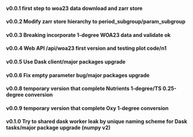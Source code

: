 #### v0.0.1 first step to woa23 data download and zarr store
#### v0.0.2 Modify zarr store hierarchy to period_subgroup/param_subgroup
#### v0.0.3 Breaking incorporate 1-degree WOA23 data and validate ok
#### v0.0.4 Web API /api/woa23 first version and testing plot code/n1
#### v0.0.5 Use Dask client/major packages upgrade
#### v0.0.6 Fix empty parameter bug/major packages upgrade
#### v0.0.8 temporary version that complete Nutrients 1-degree/TS 0.25-degree conversion
#### v0.0.9 temporary version that complete Oxy 1-degree conversion
#### v0.1.0 Try to shared dask worker leak by unique naming scheme for Dask tasks/major package upgrade (numpy v2)
